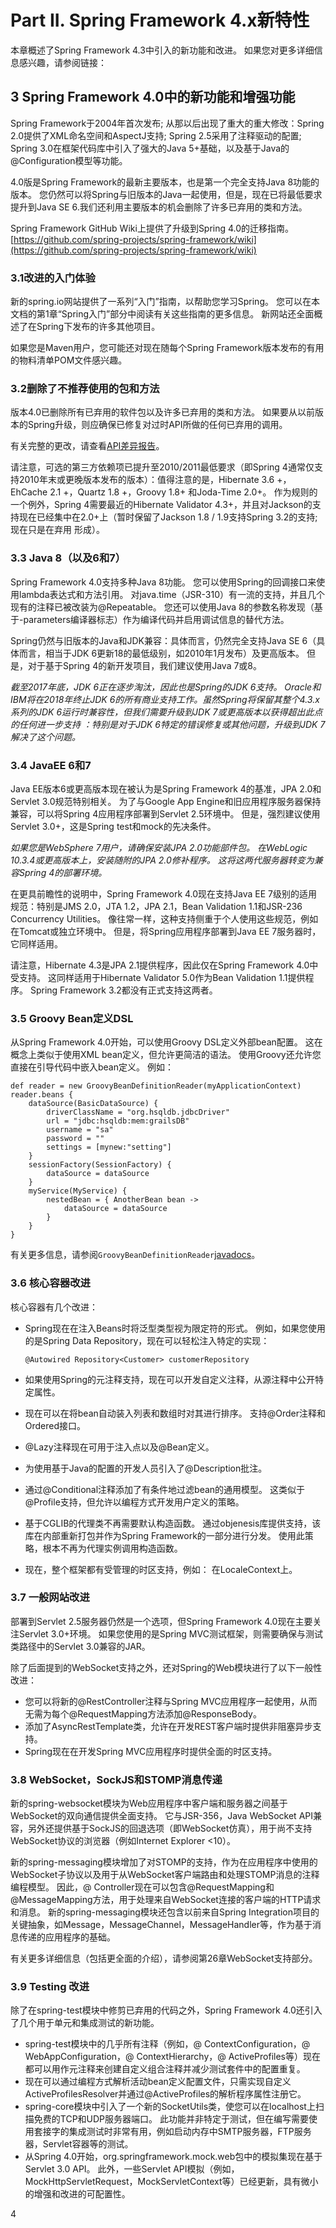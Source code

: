 # Part II. Spring Framework 4.x新特性

本章概述了Spring Framework 4.3中引入的新功能和改进。 如果您对更多详细信息感兴趣，请参阅链接：

## 3 Spring Framework 4.0中的新功能和增强功能

Spring Framework于2004年首次发布; 从那以后出现了重大的重大修改：Spring 2.0提供了XML命名空间和AspectJ支持; Spring 2.5采用了注释驱动的配置; Spring 3.0在框架代码库中引入了强大的Java 5+基础，以及基于Java的@Configuration模型等功能。

4.0版是Spring Framework的最新主要版本，也是第一个完全支持Java 8功能的版本。 您仍然可以将Spring与旧版本的Java一起使用，但是，现在已将最低要求提升到Java SE 6.我们还利用主要版本的机会删除了许多已弃用的类和方法。

Spring Framework GitHub Wiki上提供了升级到Spring 4.0的迁移指南。[https://github.com/spring-projects/spring-framework/wiki](https://github.com/spring-projects/spring-framework/wiki)

### 3.1改进的入门体验

新的spring.io网站提供了一系列“入门”指南，以帮助您学习Spring。 您可以在本文档的第1章“Spring入门”部分中阅读有关这些指南的更多信息。 新网站还全面概述了在Spring下发布的许多其他项目。

如果您是Maven用户，您可能还对现在随每个Spring Framework版本发布的有用的物料清单POM文件感兴趣。

### 3.2删除了不推荐使用的包和方法

版本4.0已删除所有已弃用的软件包以及许多已弃用的类和方法。 如果要从以前版本的Spring升级，则应确保已修复对过时API所做的任何已弃用的调用。

有关完整的更改，请查看[API差异报告](https://docs.spring.io/spring-framework/docs/3.2.4.RELEASE_to_4.0.0.RELEASE/)。

请注意，可选的第三方依赖项已提升至2010/2011最低要求（即Spring 4通常仅支持2010年末或更晚版本发布的版本）：值得注意的是，Hibernate 3.6 +，EhCache 2.1 +，Quartz 1.8 +，Groovy 1.8+ 和Joda-Time 2.0+。 作为规则的一个例外，Spring 4需要最近的Hibernate Validator 4.3+，并且对Jackson的支持现在已经集中在2.0+上（暂时保留了Jackson 1.8 / 1.9支持Spring 3.2的支持;现在只是在弃用 形成）。

### 3.3 Java 8（以及6和7）

Spring Framework 4.0支持多种Java 8功能。 您可以使用Spring的回调接口来使用lambda表达式和方法引用。 对java.time（JSR-310）有一流的支持，并且几个现有的注释已被改装为@Repeatable。 您还可以使用Java 8的参数名称发现（基于-parameters编译器标志）作为编译代码并启用调试信息的替代方法。

Spring仍然与旧版本的Java和JDK兼容：具体而言，仍然完全支持Java SE 6（具体而言，相当于JDK 6更新18的最低级别，如2010年1月发布）及更高版本。 但是，对于基于Spring 4的新开发项目，我们建议使用Java 7或8。

_截至2017年底，JDK 6正在逐步淘汰，因此也是Spring的JDK 6支持。 Oracle和IBM将在2018年终止JDK 6的所有商业支持工作。虽然Spring将保留其整个4.3.x系列的JDK 6运行时兼容性，但我们需要升级到JDK 7或更高版本以获得超出此点的任何进一步支持 ：特别是对于JDK 6特定的错误修复或其他问题，升级到JDK 7解决了这个问题。_

### 3.4 JavaEE 6和7

Java EE版本6或更高版本现在被认为是Spring Framework 4的基准，JPA 2.0和Servlet 3.0规范特别相关。 为了与Google App Engine和旧应用程序服务器保持兼容，可以将Spring 4应用程序部署到Servlet 2.5环境中。 但是，强烈建议使用Servlet 3.0+，这是Spring test和mock的先决条件。

_如果您是WebSphere 7用户，请确保安装JPA 2.0功能部件包。 在WebLogic 10.3.4或更高版本上，安装随附的JPA 2.0修补程序。 这将这两代服务器转变为兼容Spring 4的部署环境。_

在更具前瞻性的说明中，Spring Framework 4.0现在支持Java EE 7级别的适用规范：特别是JMS 2.0，JTA 1.2，JPA 2.1，Bean Validation 1.1和JSR-236 Concurrency Utilities。 像往常一样，这种支持侧重于个人使用这些规范，例如 在Tomcat或独立环境中。 但是，将Spring应用程序部署到Java EE 7服务器时，它同样适用。

请注意，Hibernate 4.3是JPA 2.1提供程序，因此仅在Spring Framework 4.0中受支持。 这同样适用于Hibernate Validator 5.0作为Bean Validation 1.1提供程序。 Spring Framework 3.2都没有正式支持这两者。

### 3.5 Groovy Bean定义DSL

从Spring Framework 4.0开始，可以使用Groovy DSL定义外部bean配置。 这在概念上类似于使用XML bean定义，但允许更简洁的语法。 使用Groovy还允许您直接在引导代码中嵌入bean定义。 例如：

```
def reader = new GroovyBeanDefinitionReader(myApplicationContext)
reader.beans {
    dataSource(BasicDataSource) {
        driverClassName = "org.hsqldb.jdbcDriver"
        url = "jdbc:hsqldb:mem:grailsDB"
        username = "sa"
        password = ""
        settings = [mynew:"setting"]
    }
    sessionFactory(SessionFactory) {
        dataSource = dataSource
    }
    myService(MyService) {
        nestedBean = { AnotherBean bean ->
            dataSource = dataSource
        }
    }
}
```

有关更多信息，请参阅`GroovyBeanDefinitionReader`[javadocs](https://docs.spring.io/spring-framework/docs/4.3.21.RELEASE/javadoc-api/org/springframework/beans/factory/groovy/GroovyBeanDefinitionReader.html)。

### 3.6 核心容器改进

核心容器有几个改进：

* Spring现在在注入Beans时将泛型类型视为限定符的形式。 例如，如果您使用的是Spring Data Repository，现在可以轻松注入特定的实现：

  ```
  @Autowired Repository<Customer> customerRepository
  ```

* 如果使用Spring的元注释支持，现在可以开发自定义注释，从源注释中公开特定属性。

* 现在可以在将bean自动装入列表和数组时对其进行排序。 支持@Order注释和Ordered接口。

* @Lazy注释现在可用于注入点以及@Bean定义。
* 为使用基于Java的配置的开发人员引入了@Description批注。
* 通过@Conditional注释添加了有条件地过滤bean的通用模型。 这类似于@Profile支持，但允许以编程方式开发用户定义的策略。
* 基于CGLIB的代理类不再需要默认构造函数。 通过objenesis库提供支持，该库在内部重新打包并作为Spring Framework的一部分进行分发。 使用此策略，根本不再为代理实例调用构造函数。
* 现在，整个框架都有受管理的时区支持，例如： 在LocaleContext上。

### 3.7 一般网站改进

部署到Servlet 2.5服务器仍然是一个选项，但Spring Framework 4.0现在主要关注Servlet 3.0+环境。 如果您使用的是Spring MVC测试框架，则需要确保与测试类路径中的Servlet 3.0兼容的JAR。

除了后面提到的WebSocket支持之外，还对Spring的Web模块进行了以下一般性改进：

* 您可以将新的@RestController注释与Spring MVC应用程序一起使用，从而无需为每个@RequestMapping方法添加@ResponseBody。
* 添加了AsyncRestTemplate类，允许在开发REST客户端时提供非阻塞异步支持。
* Spring现在在开发Spring MVC应用程序时提供全面的时区支持。

### 3.8 WebSocket，SockJS和STOMP消息传递

新的spring-websocket模块为Web应用程序中客户端和服务器之间基于WebSocket的双向通信提供全面支持。 它与JSR-356，Java WebSocket API兼容，另外还提供基于SockJS的回退选项（即WebSocket仿真），用于尚不支持WebSocket协议的浏览器（例如Internet Explorer &lt;10）。

新的spring-messaging模块增加了对STOMP的支持，作为在应用程序中使用的WebSocket子协议以及用于从WebSocket客户端路由和处理STOMP消息的注释编程模型。 因此，@ Controller现在可以包含@RequestMapping和@MessageMapping方法，用于处理来自WebSocket连接的客户端的HTTP请求和消息。 新的spring-messaging模块还包含以前来自Spring Integration项目的关键抽象，如Message，MessageChannel，MessageHandler等，作为基于消息传递的应用程序的基础。

有关更多详细信息（包括更全面的介绍），请参阅第26章WebSocket支持部分。

### 3.9 Testing 改进

除了在spring-test模块中修剪已弃用的代码之外，Spring Framework 4.0还引入了几个用于单元和集成测试的新功能。

* spring-test模块中的几乎所有注释（例如，@ ContextConfiguration，@ WebAppConfiguration，@ ContextHierarchy，@ ActiveProfiles等）现在都可以用作元注释来创建自定义组合注释并减少测试套件中的配置重复。
* 现在可以通过编程方式解析活动bean定义配置文件，只需实现自定义ActiveProfilesResolver并通过@ActiveProfiles的解析程序属性注册它。
* spring-core模块中引入了一个新的SocketUtils类，使您可以在localhost上扫描免费的TCP和UDP服务器端口。 此功能并非特定于测试，但在编写需要使用套接字的集成测试时非常有用，例如启动内存中SMTP服务器，FTP服务器，Servlet容器等的测试。
* 从Spring 4.0开始，org.springframework.mock.web包中的模拟集现在基于Servlet 3.0 API。 此外，一些Servlet API模拟（例如，MockHttpServletRequest，MockServletContext等）已经更新，具有微小的增强和改进的可配置性。

4 

  


